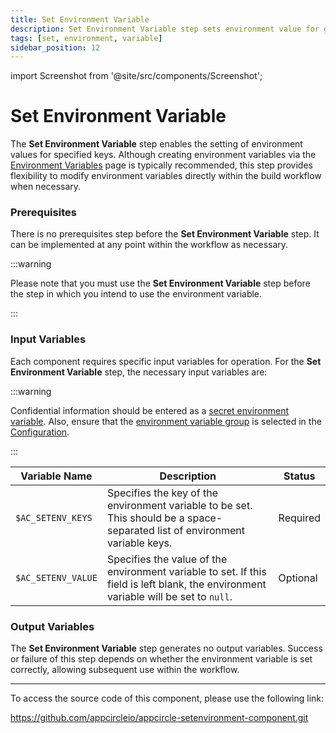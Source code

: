 ```yaml
---
title: Set Environment Variable
description: Set Environment Variable step sets environment value for given keys
tags: [set, environment, variable]
sidebar_position: 12
---
```


import Screenshot from '@site/src/components/Screenshot';

# Set Environment Variable

The **Set Environment Variable** step enables the setting of environment values for specified keys. Although creating environment variables via the [Environment Variables](/environment-variables/) page is typically recommended, this step provides flexibility to modify environment variables directly within the build workflow when necessary.
### Prerequisites

There is no prerequisites step before the **Set Environment Variable** step. It can be implemented at any point within the workflow as necessary.

:::warning

Please note that you must use the **Set Environment Variable** step before the step in which you intend to use the environment variable.

:::

<Screenshot url='https://cdn.appcircle.io/docs/assets/set-environment-variable_1.png'/>

### Input Variables

Each component requires specific input variables for operation. For the **Set Environment Variable** step, the necessary input variables are:
<Screenshot url='https://cdn.appcircle.io/docs/assets/set-environment-variable_2.png'/>

:::warning

Confidential information should be entered as a [secret environment variable](/environment-variables/managing-variables#adding-key-and-text-based-value-pairs). Also, ensure that the [environment variable group](/environment-variables/managing-variables#using-environment-variable-groups-in-builds) is selected in the [Configuration](/build/build-process-management/build-profile-configuration/).

:::

| Variable Name      | Description                                                                                                     | Status   |
| ------------------ | --------------------------------------------------------------------------------------------------------------- | -------- |
| `$AC_SETENV_KEYS`  | Specifies the key of the environment variable to be set. This should be a space-separated list of environment variable keys.  | Required |
| `$AC_SETENV_VALUE` | Specifies the value of the environment variable to set. If this field is left blank, the environment variable will be set to `null`. | Optional |

### Output Variables

The **Set Environment Variable** step generates no output variables. Success or failure of this step depends on whether the environment variable is set correctly, allowing subsequent use within the workflow.

---

To access the source code of this component, please use the following link:

https://github.com/appcircleio/appcircle-setenvironment-component.git